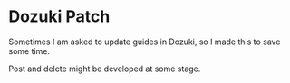 # Dozuki Patch

Sometimes I am asked to update guides in Dozuki, so I made this to save some time.

Post and delete might be developed at some stage.
